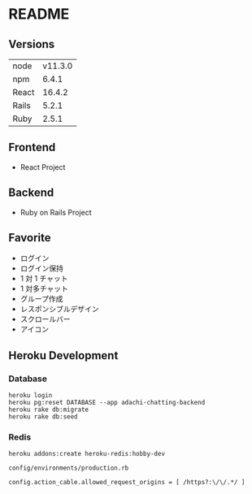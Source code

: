 # README

## Versions

|       |         |
| :---- | :------ |
| node  | v11.3.0 |
| npm   | 6.4.1   |
| React | 16.4.2  |
| Rails | 5.2.1   |
| Ruby  | 2.5.1   |

## Frontend

- React Project

## Backend

- Ruby on Rails Project

## Favorite

- ログイン
- ログイン保持
- 1 対 1 チャット
- 1 対多チャット
- グループ作成
- レスポンシブルデザイン
- スクロールバー
- アイコン

## Heroku Development

### Database

```
heroku login
heroku pg:reset DATABASE --app adachi-chatting-backend
heroku rake db:migrate
heroku rake db:seed
```

### Redis

```
heroku addons:create heroku-redis:hobby-dev
```

`config/environments/production.rb`

```
config.action_cable.allowed_request_origins = [ /https?:\/\/.*/ ]
```
